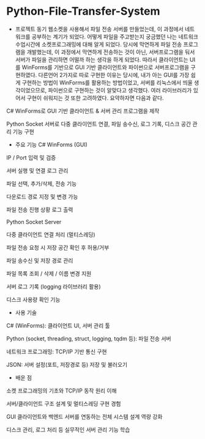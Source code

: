 # Python-File-Transfer-System
- 프로젝트 동기
웹소켓을 사용해서 파일 전송 서버를 만들었는데, 이 과정에서 네트워크를 공부하는 계기가 되었다. 어떻게 파일을 주고받는지 궁금했던 나는 네트워크 수업시간에 소켓프로그래밍에 대해 알게 되었다. 당시에 막연하게 파일 전송 프로그램을 개발했는데, 이 과정에서 막연하게 전송하는 것이 아닌, 서버프로그램을 둬서 서버가 파일을 관리하면 어떨까 하는 생각을 하게 되었다. 따라서 클라이언트는 UI를 WinForms를 기반으로 GUI 기반 클라이언트와 파이썬으로 서버프로그램을 구현하였다. 다른언어 2가지로 따로 구현한 이유는 당시에, 내가 아는 GUI를 가장 쉽게 구현하는 방법이 WinForms를 활용하는 방법이었고, 서버를 리눅스에서 띄울 생각이었으므로, 파이썬으로 구현하는 것이 알맞다고 생각했다. 여러 라이브러리가 있어서 구현이 쉬워지는 것 또한 고려하였다. 요약하자면 다음과 같다.

C# WinForms로 GUI 기반 클라이언트 & 서버 관리 프로그램을 제작

Python Socket 서버로 다중 클라이언트 연결, 파일 송수신, 로그 기록, 디스크 공간 관리 기능 구현

- 주요 기능
C# WinForms (GUI)

IP / Port 입력 및 검증

서버 실행 및 연결 로그 관리

파일 선택, 추가/삭제, 전송 기능

다운로드 경로 지정 및 변경 가능

파일 전송 진행 상황 로그 출력

Python Socket Server

다중 클라이언트 연결 처리 (멀티스레딩)

파일 전송 요청 시 저장 공간 확인 후 허용/거부

파일 송수신 및 저장 경로 관리

파일 목록 조회 / 삭제 / 이름 변경 지원

서버 로그 기록 (logging 라이브러리 활용)

디스크 사용량 확인 기능

- 사용 기술

C# (WinForms): 클라이언트 UI, 서버 관리 툴

Python (socket, threading, struct, logging, tqdm 등): 파일 전송 서버

네트워크 프로그래밍: TCP/IP 기반 통신 구현

JSON: 서버 설정(포트, 저장경로 등) 저장 및 불러오기

- 배운 점

소켓 프로그래밍의 기초와 TCP/IP 동작 원리 이해

서버/클라이언트 구조 설계 및 멀티스레딩 구현 경험

GUI 클라이언트와 백엔드 서버를 연동하는 전체 시스템 설계 역량 강화

디스크 관리, 로그 처리 등 실무적인 서버 관리 기능 학습
